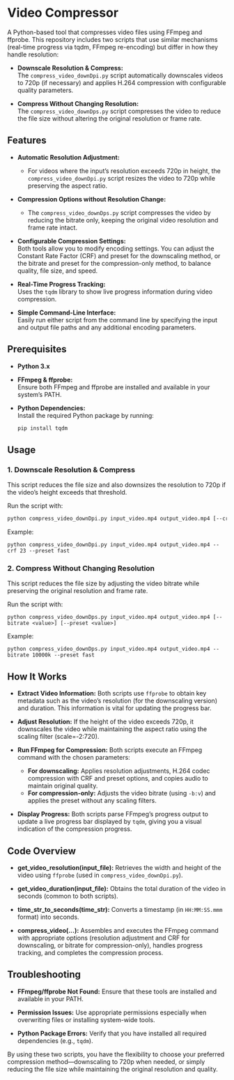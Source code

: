 # Video Compressor

A Python-based tool that compresses video files using FFmpeg and ffprobe. This repository includes two scripts that use similar mechanisms (real-time progress via tqdm, FFmpeg re-encoding) but differ in how they handle resolution:

- **Downscale Resolution & Compress:**  
  The `compress_video_downDpi.py` script automatically downscales videos to 720p (if necessary) and applies H.264 compression with configurable quality parameters.

- **Compress Without Changing Resolution:**  
  The `compress_video_downDps.py` script compresses the video to reduce the file size without altering the original resolution or frame rate.

## Features

- **Automatic Resolution Adjustment:**  
  - For videos where the input’s resolution exceeds 720p in height, the `compress_video_downDpi.py` script resizes the video to 720p while preserving the aspect ratio.
  
- **Compression Options without Resolution Change:**  
  - The `compress_video_downDps.py` script compresses the video by reducing the bitrate only, keeping the original video resolution and frame rate intact.
  
- **Configurable Compression Settings:**  
  Both tools allow you to modify encoding settings. You can adjust the Constant Rate Factor (CRF) and preset for the downscaling method, or the bitrate and preset for the compression-only method, to balance quality, file size, and speed.
  
- **Real-Time Progress Tracking:**  
  Uses the `tqdm` library to show live progress information during video compression.
  
- **Simple Command-Line Interface:**  
  Easily run either script from the command line by specifying the input and output file paths and any additional encoding parameters.

## Prerequisites

- **Python 3.x**

- **FFmpeg & ffprobe:**  
  Ensure both FFmpeg and ffprobe are installed and available in your system’s PATH.

- **Python Dependencies:**  
  Install the required Python package by running:
  ```bash
  pip install tqdm

## Usage

### 1. Downscale Resolution & Compress

This script reduces the file size and also downsizes the resolution to 720p if the video’s height exceeds that threshold.

Run the script with:
```bash
python compress_video_downDpi.py input_video.mp4 output_video.mp4 [--crf <value>] [--preset <value>]
```

Example:

```
python compress_video_downDpi.py input_video.mp4 output_video.mp4 --crf 23 --preset fast
```

### 2. Compress Without Changing Resolution
This script reduces the file size by adjusting the video bitrate while preserving the original resolution and frame rate.

Run the script with:

```
python compress_video_downDps.py input_video.mp4 output_video.mp4 [--bitrate <value>] [--preset <value>]
```

Example:

```
python compress_video_downDps.py input_video.mp4 output_video.mp4 --bitrate 10000k --preset fast
```

## How It Works
- **Extract Video Information:**
  Both scripts use `ffprobe` to obtain key metadata such as the video’s resolution (for the downscaling version) and duration. This information is vital for updating the progress bar.

- **Adjust Resolution:**
If the height of the video exceeds 720p, it downscales the video while maintaining the aspect ratio using the scaling filter (scale=-2:720).

- **Run FFmpeg for Compression:**
Both scripts execute an FFmpeg command with the chosen parameters:
  - **For downscaling:** Applies resolution adjustments, H.264 codec compression with CRF and preset options, and copies audio to maintain original quality.
  - **For compression-only:** Adjusts the video bitrate (using `-b:v`) and applies the preset without any scaling filters.

- **Display Progress:**
Both scripts parse FFmpeg’s progress output to update a live progress bar displayed by `tqdm`, giving you a visual indication of the compression progress.

## Code Overview
- **get_video_resolution(input_file):**
Retrieves the width and height of the video using `ffprobe` (used in `compress_video_downDpi.py`).

- **get_video_duration(input_file):**
Obtains the total duration of the video in seconds (common to both scripts).

- **time_str_to_seconds(time_str):**
Converts a timestamp (in `HH:MM:SS.mmm` format) into seconds.

- **compress_video(...):**
Assembles and executes the FFmpeg command with appropriate options (resolution adjustment and CRF for downscaling, or bitrate for compression-only), handles progress tracking, and completes the compression process.

## Troubleshooting
- **FFmpeg/ffprobe Not Found:**
Ensure that these tools are installed and available in your PATH.

- **Permission Issues:**
Use appropriate permissions especially when overwriting files or installing system-wide tools.

- **Python Package Errors:**
Verify that you have installed all required dependencies (e.g., `tqdm`).

By using these two scripts, you have the flexibility to choose your preferred compression method—downscaling to 720p when needed, or simply reducing the file size while maintaining the original resolution and quality. 
